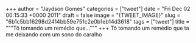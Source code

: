 
+++
author = "Jaydson Gomes"
categories = ["tweet"]
date = "Fri Dec 02 00:15:33 +0000 2011"
draft = false
image = "{TWEET_IMAGE}"
slug = "6b1c5bb16298d2414bb59e751c2e0b1eb14d3618"
tags = ["tweet"]
title = """Tô tomando um remédio que..."""
+++
Tô tomando um remédio que ta me deixando com um sono do caralho
